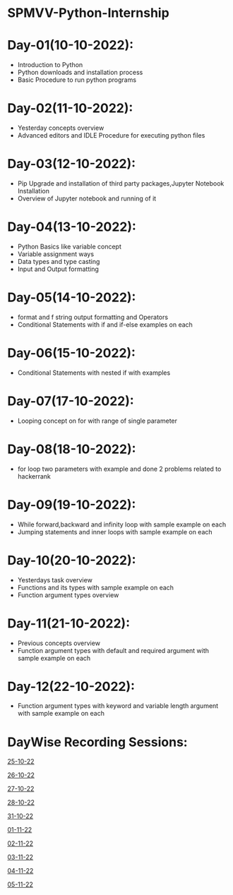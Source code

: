 # SPMVV-Python-Internship

# Day-01(10-10-2022):
  - Introduction to Python
  - Python downloads and installation process
  - Basic Procedure to run python programs

# Day-02(11-10-2022):
  - Yesterday concepts overview
  - Advanced editors and IDLE Procedure for executing python files

# Day-03(12-10-2022):
  - Pip Upgrade and installation of third party packages,Jupyter Notebook Installation
  - Overview of Jupyter notebook and running of it

# Day-04(13-10-2022):
  - Python Basics like variable concept
  - Variable assignment ways
  - Data types and type casting
  - Input and Output formatting

# Day-05(14-10-2022):
  - format and f string output formatting and Operators
  - Conditional Statements with if and if-else examples on each

# Day-06(15-10-2022):
  - Conditional Statements with nested if with examples

# Day-07(17-10-2022):
  - Looping concept on for with range of single parameter

# Day-08(18-10-2022):
  - for loop two parameters with example and done 2 problems related to hackerrank

# Day-09(19-10-2022):
  - While forward,backward and infinity loop with sample example on each
  - Jumping statements and inner loops with sample example on each

# Day-10(20-10-2022):
  - Yesterdays task overview
  - Functions and its types with sample example on each
  - Function argument types overview

# Day-11(21-10-2022):
  - Previous concepts overview
  - Function argument types with default and required argument with sample example on each

# Day-12(22-10-2022):
  - Function argument types with keyword and variable length argument with sample example on each
  
  
  
# DayWise Recording Sessions:

[25-10-22](https://transcripts.gotomeeting.com/#/s/ec737347185c81f490aa17287fe124c9d956a8d0a9f6dee96862abe16111b14c)

[26-10-22](https://transcripts.gotomeeting.com/#/s/0a9ed041d9a2836e3daf1e67945c9709b3d99a289a00b7d411aac8e7ae46b99c)

[27-10-22](https://transcripts.gotomeeting.com/#/s/9d8c8650f9f8f1ad4beb03382835121a1696583075b575126c2edacb52784216)

[28-10-22](https://transcripts.gotomeeting.com/#/s/2110f94cbfd54f55a2aa347ecebba055be0aefc2ca744168eac5dd7310f299b1)

[31-10-22](https://transcripts.gotomeeting.com/#/s/8d20f64fe9af6c2337d4afe25127af89520a6991746efb5a10031c8a5d8d5c9e)

[01-11-22](https://transcripts.gotomeeting.com/#/s/d2b86e00c62405095b99832b98d190c02dfc74b4b13bc2d62703324ac3f58c71)

[02-11-22](https://transcripts.gotomeeting.com/#/s/2f30855e3e8438e6f09a44db02b61f3fd79f96f70a44836bc82d62074474aa78)

[03-11-22](https://transcripts.gotomeeting.com/#/s/c9ee6cec700f0c99a3861768366edc72a3e43c3f0c6f9cad51d9a9f2f272b818)

[04-11-22](https://transcripts.gotomeeting.com/#/s/6f5c743659389ed25dbbddf1e6954c2918b200b741117cafcaa20287577d6f86)

[05-11-22](https://transcripts.gotomeeting.com/#/s/eef79fe2d17f00ca7224c182701bbf40bea206e42ec29e95da587b16a5de843c)





